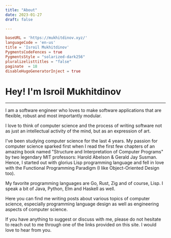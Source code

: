 ```yaml
---
title: "About"
date: 2023-01-27
draft: false

---
```

```toml
baseURL = 'https://mukhitdinov.xyz/'
languageCode = 'en-us'
title = 'Isroil Mukhitdinov'
PygmentsCodeFences = true
PygmentsStyle = "solarized-dark256"
pluralizelisttitles = "false"
paginate  = 18
disableHugoGeneratorInject = true
```
# Hey! I'm Isroil Mukhitdinov
---
I am a software engineer who loves to make software applications that are flexible, robust and most importantly modular. 

I love to think of computer science and the process of writing software not as just an intellectual activity of the mind, but as an expression of art. 

I've been studying computer science for the last 4 years.
My passion for computer science sparked first when I read the first few chapters of an amazing book named "Structure and Interpretation of Computer Programs" by two legendary MIT professors: Harold Abelson & Gerald Jay Susman.
Hence, I started out with glorius Lisp programming language and fell in love with the Functional Programming Paradigm (I like Object-Oriented Design too).


My favorite programming languages are Go, Rust, Zig and of course, Lisp. I speak a bit of Java, Python, Elm and Haskell as well.

Here you can find me writing posts about various topics of computer science, especially programming language design as well as engineering aspects of computer science. 

If you have anything to suggest or discuss with me, please do not hesitate to reach out to me through one of the links provided on this site. I would love to hear from you.


